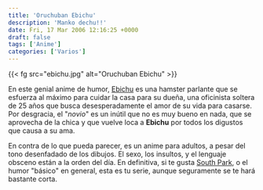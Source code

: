 ```yaml
---
title: 'Oruchuban Ebichu'
description: 'Manko dechu!!'
date: Fri, 17 Mar 2006 12:16:25 +0000
draft: false
tags: ['Anime']
categories: ['Varios']
---
```


{{< fg src="ebichu.jpg" alt="Oruchuban Ebichu" >}}

En este genial anime de humor, [Ebichu](http://en.wikipedia.org/wiki/Ebichu) es una hamster parlante que se esfuerza al máximo para cuidar la casa para su dueña, una oficinista soltera de 25 años que busca desesperadamente el amor de su vida para casarse. Por desgracia, el "_novio_" es un inútil que no es muy bueno en nada, que se aprovecha de la chica y que vuelve loca a **Ebichu** por todos los digustos que causa a su ama.

En contra de lo que pueda parecer, es un anime para adultos, a pesar del tono desenfadado de los dibujos. El sexo, los insultos, y el lenguaje obsceno están a la orden del día. En definitiva, si te gusta [South Park](http://es.wikipedia.org/wiki/South_Park), o el humor "básico" en general, esta es tu serie, aunque seguramente se te hará bastante corta.